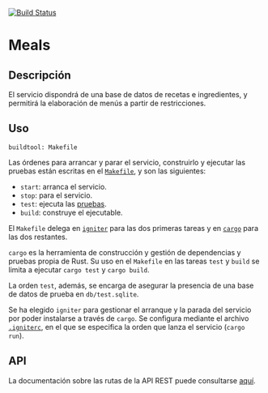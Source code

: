 [![Build Status](https://travis-ci.com/danipozo/meals.svg?branch=master)](https://travis-ci.com/danipozo/meals)

# Meals

## Descripción

El servicio dispondrá de una base de datos de recetas e ingredientes, y
permitirá la elaboración de menús a partir de restricciones.

## Uso

`buildtool: Makefile `

Las órdenes para arrancar y parar el servicio, construirlo y ejecutar las
pruebas están escritas en el [`Makefile`](Makefile), y son las siguientes:

- `start`: arranca el servicio.
- `stop`: para el servicio.
- `test`: ejecuta las [pruebas](doc/Pruebas.md).
- `build`: construye el ejecutable.

El `Makefile` delega en [`igniter`](https://github.com/pmarino90/igniter) para
las dos primeras tareas y en [`cargo`](https://doc.rust-lang.org/cargo/) para
las dos restantes.

`cargo` es la herramienta de construcción y gestión de dependencias y pruebas
propia de Rust.  Su uso en el `Makefile` en las tareas `test` y `build` se
limita a ejecutar `cargo test` y `cargo build`.

La orden `test`, además, se encarga de asegurar la presencia de una base de
datos de prueba en `db/test.sqlite`.

Se ha elegido `igniter` para gestionar el arranque y la parada del servicio por
poder instalarse a través de `cargo`. Se configura mediante el archivo
[`.igniterc`](.igniterc), en el que se especifica la orden que lanza el servicio
(`cargo run`).

## API

La documentación sobre las rutas de la API REST puede consultarse [aquí](doc/API.md).
